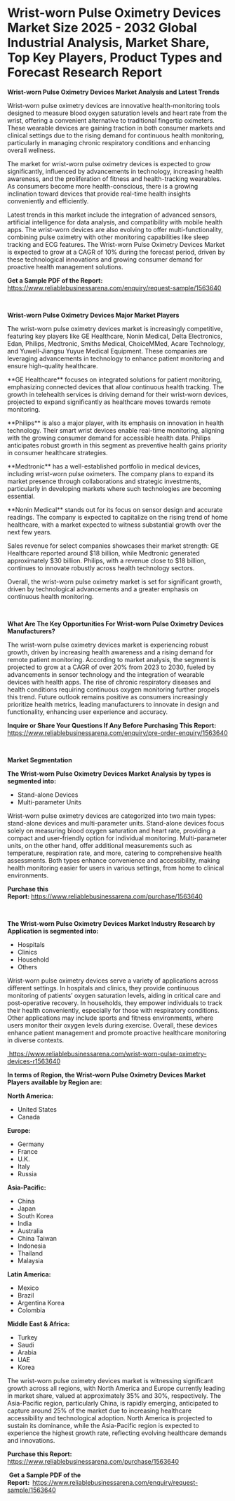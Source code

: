 <p><h1>Wrist-worn Pulse Oximetry Devices Market Size 2025 - 2032 Global Industrial Analysis, Market Share, Top Key Players, Product Types and Forecast Research Report</h1></p><p><strong>Wrist-worn Pulse Oximetry Devices Market Analysis and Latest Trends</strong></p>
<p><p>Wrist-worn pulse oximetry devices are innovative health-monitoring tools designed to measure blood oxygen saturation levels and heart rate from the wrist, offering a convenient alternative to traditional fingertip oximeters. These wearable devices are gaining traction in both consumer markets and clinical settings due to the rising demand for continuous health monitoring, particularly in managing chronic respiratory conditions and enhancing overall wellness.</p><p>The market for wrist-worn pulse oximetry devices is expected to grow significantly, influenced by advancements in technology, increasing health awareness, and the proliferation of fitness and health-tracking wearables. As consumers become more health-conscious, there is a growing inclination toward devices that provide real-time health insights conveniently and efficiently.</p><p>Latest trends in this market include the integration of advanced sensors, artificial intelligence for data analysis, and compatibility with mobile health apps. The wrist-worn devices are also evolving to offer multi-functionality, combining pulse oximetry with other monitoring capabilities like sleep tracking and ECG features. The Wrist-worn Pulse Oximetry Devices Market is expected to grow at a CAGR of 10% during the forecast period, driven by these technological innovations and growing consumer demand for proactive health management solutions.</p></p>
<p><strong>Get a Sample PDF of the Report:&nbsp;</strong> <a href="https://www.reliablebusinessarena.com/enquiry/request-sample/1563640?utm_campaign=2530&utm_medium=2&utm_source=Github&utm_content=ia&utm_term=14042025&utm_id=wrist-worn-pulse-oximetry-devices">https://www.reliablebusinessarena.com/enquiry/request-sample/1563640</a></p>
<p>&nbsp;</p>
<p><strong>Wrist-worn Pulse Oximetry Devices Major Market Players</strong></p>
<p><p>The wrist-worn pulse oximetry devices market is increasingly competitive, featuring key players like GE Healthcare, Nonin Medical, Delta Electronics, Edan, Philips, Medtronic, Smiths Medical, ChoiceMMed, Acare Technology, and Yuwell-Jiangsu Yuyue Medical Equipment. These companies are leveraging advancements in technology to enhance patient monitoring and ensure high-quality healthcare.</p><p>**GE Healthcare** focuses on integrated solutions for patient monitoring, emphasizing connected devices that allow continuous health tracking. The growth in telehealth services is driving demand for their wrist-worn devices, projected to expand significantly as healthcare moves towards remote monitoring.</p><p>**Philips** is also a major player, with its emphasis on innovation in health technology. Their smart wrist devices enable real-time monitoring, aligning with the growing consumer demand for accessible health data. Philips anticipates robust growth in this segment as preventive health gains priority in consumer healthcare strategies.</p><p>**Medtronic** has a well-established portfolio in medical devices, including wrist-worn pulse oximeters. The company plans to expand its market presence through collaborations and strategic investments, particularly in developing markets where such technologies are becoming essential.</p><p>**Nonin Medical** stands out for its focus on sensor design and accurate readings. The company is expected to capitalize on the rising trend of home healthcare, with a market expected to witness substantial growth over the next few years.</p><p>Sales revenue for select companies showcases their market strength: GE Healthcare reported around $18 billion, while Medtronic generated approximately $30 billion. Philips, with a revenue close to $18 billion, continues to innovate robustly across health technology sectors.</p><p>Overall, the wrist-worn pulse oximetry market is set for significant growth, driven by technological advancements and a greater emphasis on continuous health monitoring.</p></p>
<p>&nbsp;</p>
<p><strong>What Are The Key Opportunities For Wrist-worn Pulse Oximetry Devices Manufacturers?</strong></p>
<p><p>The wrist-worn pulse oximetry devices market is experiencing robust growth, driven by increasing health awareness and a rising demand for remote patient monitoring. According to market analysis, the segment is projected to grow at a CAGR of over 20% from 2023 to 2030, fueled by advancements in sensor technology and the integration of wearable devices with health apps. The rise of chronic respiratory diseases and health conditions requiring continuous oxygen monitoring further propels this trend. Future outlook remains positive as consumers increasingly prioritize health metrics, leading manufacturers to innovate in design and functionality, enhancing user experience and accuracy.</p></p>
<p><strong>Inquire or Share Your Questions If Any Before Purchasing This Report:</strong> <a href="https://www.reliablebusinessarena.com/enquiry/pre-order-enquiry/1563640?utm_campaign=2530&utm_medium=2&utm_source=Github&utm_content=ia&utm_term=14042025&utm_id=wrist-worn-pulse-oximetry-devices">https://www.reliablebusinessarena.com/enquiry/pre-order-enquiry/1563640</a></p>
<p>&nbsp;</p>
<p><strong>Market Segmentation</strong></p>
<p><strong>The Wrist-worn Pulse Oximetry Devices Market Analysis by types is segmented into:</strong></p>
<p><ul><li>Stand-alone Devices</li><li>Multi-parameter Units</li></ul></p>
<p><p>Wrist-worn pulse oximetry devices are categorized into two main types: stand-alone devices and multi-parameter units. Stand-alone devices focus solely on measuring blood oxygen saturation and heart rate, providing a compact and user-friendly option for individual monitoring. Multi-parameter units, on the other hand, offer additional measurements such as temperature, respiration rate, and more, catering to comprehensive health assessments. Both types enhance convenience and accessibility, making health monitoring easier for users in various settings, from home to clinical environments.</p></p>
<p><strong>Purchase this Report:&nbsp;</strong><a href="https://www.reliablebusinessarena.com/purchase/1563640?utm_campaign=2530&utm_medium=2&utm_source=Github&utm_content=ia&utm_term=14042025&utm_id=wrist-worn-pulse-oximetry-devices">https://www.reliablebusinessarena.com/purchase/1563640</a></p>
<p>&nbsp;</p>
<p><strong>The Wrist-worn Pulse Oximetry Devices Market Industry Research by Application is segmented into:</strong></p>
<p><ul><li>Hospitals</li><li>Clinics</li><li>Household</li><li>Others</li></ul></p>
<p><p>Wrist-worn pulse oximetry devices serve a variety of applications across different settings. In hospitals and clinics, they provide continuous monitoring of patients’ oxygen saturation levels, aiding in critical care and post-operative recovery. In households, they empower individuals to track their health conveniently, especially for those with respiratory conditions. Other applications may include sports and fitness environments, where users monitor their oxygen levels during exercise. Overall, these devices enhance patient management and promote proactive healthcare monitoring in diverse contexts.</p></p>
<p><a href="https://www.reliablebusinessarena.com/wrist-worn-pulse-oximetry-devices-r1563640?utm_campaign=2530&utm_medium=2&utm_source=Github&utm_content=ia&utm_term=14042025&utm_id=wrist-worn-pulse-oximetry-devices">&nbsp;https://www.reliablebusinessarena.com/wrist-worn-pulse-oximetry-devices-r1563640</a></p>
<p><strong>In terms of Region, the Wrist-worn Pulse Oximetry Devices Market Players available by Region are:</strong></p>
<p>
    <p> <strong> North America: </strong>
        <ul>
            <li>United States</li>
            <li>Canada</li>
        </ul>
        </p> 
    <p> <strong> Europe: </strong>
        <ul>
            <li>Germany</li>
            <li>France</li>
            <li>U.K.</li>
            <li>Italy</li>
            <li>Russia</li>
        </ul>
        </p> 
    <p> <strong> Asia-Pacific: </strong>
        <ul>
            <li>China</li>
            <li>Japan</li>
            <li>South Korea</li>
            <li>India</li>
            <li>Australia</li>
            <li>China Taiwan</li>
            <li>Indonesia</li>
            <li>Thailand</li>
            <li>Malaysia</li>
        </ul>
        </p> 
    <p> <strong> Latin America: </strong>
        <ul>
            <li>Mexico</li>
            <li>Brazil</li>
            <li>Argentina Korea</li>
            <li>Colombia</li>
        </ul>
        </p> 
    <p> <strong> Middle East & Africa: </strong>
        <ul>
            <li>Turkey</li>
            <li>Saudi</li>
            <li>Arabia</li>
            <li>UAE</li>
            <li>Korea</li>
        </ul>
    </p>
    </p>
<p><p>The wrist-worn pulse oximetry devices market is witnessing significant growth across all regions, with North America and Europe currently leading in market share, valued at approximately 35% and 30%, respectively. The Asia-Pacific region, particularly China, is rapidly emerging, anticipated to capture around 25% of the market due to increasing healthcare accessibility and technological adoption. North America is projected to sustain its dominance, while the Asia-Pacific region is expected to experience the highest growth rate, reflecting evolving healthcare demands and innovations.</p></p>
<p><strong>Purchase this Report: </strong><a href="https://www.reliablebusinessarena.com/purchase/1563640?utm_campaign=2530&utm_medium=2&utm_source=Github&utm_content=ia&utm_term=14042025&utm_id=wrist-worn-pulse-oximetry-devices">https://www.reliablebusinessarena.com/purchase/1563640</a></p>
<p>&nbsp;<strong>Get a Sample PDF of the Report:&nbsp;&nbsp;</strong><a href="https://www.reliablebusinessarena.com/enquiry/request-sample/1563640?utm_campaign=2530&utm_medium=2&utm_source=Github&utm_content=ia&utm_term=14042025&utm_id=wrist-worn-pulse-oximetry-devices">https://www.reliablebusinessarena.com/enquiry/request-sample/1563640</a></p>
<p><strong></strong></p>
<p><p></p><p></p><p></p></p>